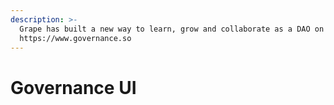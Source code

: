 ```yaml
---
description: >-
  Grape has built a new way to learn, grow and collaborate as a DAO on Solana
  https://www.governance.so
---
```


# Governance UI

